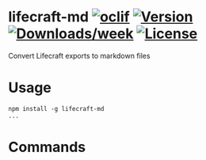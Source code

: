 # lifecraft-md [![oclif](https://img.shields.io/badge/cli-oclif-brightgreen.svg)](https://oclif.io) [![Version](https://img.shields.io/npm/v/lifecraft-md.svg)](https://npmjs.org/package/lifecraft-md) [![Downloads/week](https://img.shields.io/npm/dw/lifecraft-md.svg)](https://npmjs.org/package/lifecraft-md) [![License](https://img.shields.io/npm/l/lifecraft-md.svg)](https://github.com/KennethWussmann/lifecraft-md/blob/master/package.json)

Convert Lifecraft exports to markdown files


# Usage

<!-- usage -->
```sh-session
npm install -g lifecraft-md
...
```
<!-- usagestop -->

# Commands

<!-- commands -->

<!-- commandsstop -->
